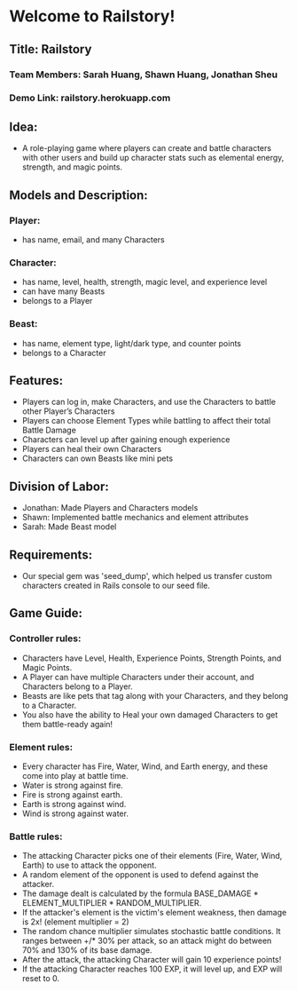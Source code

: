 # Welcome to Railstory!

## Title: Railstory
### Team Members: Sarah Huang, Shawn Huang, Jonathan Sheu
### Demo Link: railstory.herokuapp.com

## Idea:
* A role-playing game where players can create and battle characters with other users and build up character stats such as elemental energy, strength, and magic points.

## Models and Description:
### Player:
* has name, email, and many Characters
### Character:
* has name, level, health, strength, magic level, and experience level
* can have many Beasts
* belongs to a Player
### Beast:
* has name, element type, light/dark type, and counter points
* belongs to a Character

## Features:
* Players can log in, make Characters, and use the Characters to battle other Player’s Characters
* Players can choose Element Types while battling to affect their total Battle Damage
* Characters can level up after gaining enough experience
* Players can heal their own Characters
* Characters can own Beasts like mini pets

## Division of Labor:
* Jonathan: Made Players and Characters models
* Shawn: Implemented battle mechanics and element attributes
* Sarah: Made Beast model

## Requirements:
* Our special gem was 'seed_dump', which helped us transfer custom characters created in Rails console to our seed file.



## Game Guide:

### Controller rules:
* Characters have Level, Health, Experience Points, Strength Points, and Magic Points.
* A Player can have multiple Characters under their account, and Characters belong to a Player.
* Beasts are like pets that tag along with your Characters, and they belong to a Character.
* You also have the ability to Heal your own damaged Characters to get them battle-ready again!

### Element rules:
* Every character has Fire, Water, Wind, and Earth energy, and these come into play at battle time.
* Water is strong against fire.
* Fire is strong against earth.
* Earth is strong against wind.
* Wind is strong against water.

### Battle rules:
* The attacking Character picks one of their elements (Fire, Water, Wind, Earth) to use to attack the opponent.
* A random element of the opponent is used to defend against the attacker.
* The damage dealt is calculated by the formula BASE_DAMAGE * ELEMENT_MULTIPLIER * RANDOM_MULTIPLIER.
* If the attacker's element is the victim's element weakness, then damage is 2x! (element multiplier = 2)
* The random chance multiplier simulates stochastic battle conditions. It ranges between +/* 30% per attack, so an attack might do between 70% and 130% of its base damage.
* After the attack, the attacking Character will gain 10 experience points!
* If the attacking Character reaches 100 EXP, it will level up, and EXP will reset to 0.

